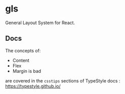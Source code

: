 # gls
General Layout System for React.

## Docs

The concepts of:
* Content
* Flex
* Margin is bad

are covered in the `csstips` sections of TypeStyle docs : https://typestyle.github.io/
